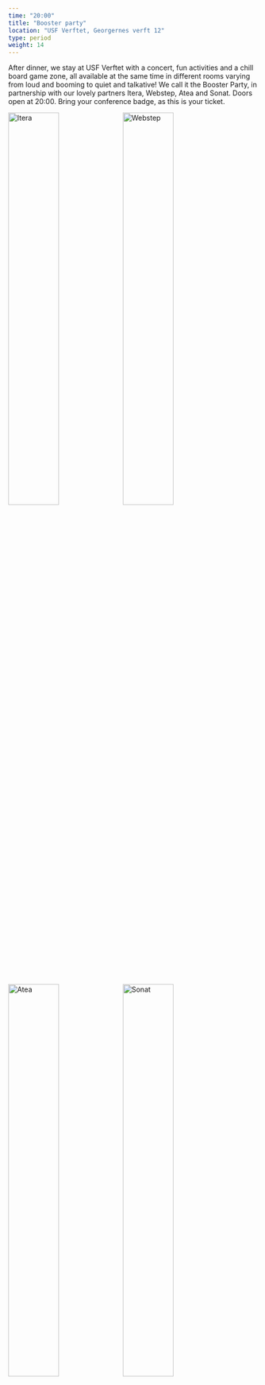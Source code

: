 ```yaml
---
time: "20:00"
title: "Booster party"
location: "USF Verftet, Georgernes verft 12"
type: period
weight: 14
---
```


After dinner, we stay at USF Verftet with a concert, fun activities and a chill board game zone, all available at the same time in different rooms varying from loud and booming to quiet and talkative! We call it the Booster Party, in partnership with our lovely partners Itera, Webstep, Atea and Sonat. Doors open at 20:00. Bring your conference badge, as this is your ticket.

<img src="/images/party/itera.png?width=200" alt="Itera" style="width:45%;"/>
<img src="/images/party/webstep.svg?width=200" alt="Webstep" style="width:45%;"/>
<img src="/images/party/atea.svg?width=200" alt="Atea" style="width:45%;"/>
<img src="/images/party/sonat.png?width=200" alt="Sonat" style="width:45%;"/>